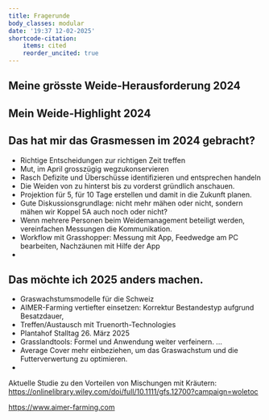 ```yaml
---
title: Fragerunde
body_classes: modular
date: '19:37 12-02-2025'
shortcode-citation:
    items: cited
    reorder_uncited: true
---
```


## Meine grösste Weide-Herausforderung 2024


## Mein Weide-Highlight 2024


## Das hat mir das Grasmessen im 2024 gebracht?
- Richtige Entscheidungen zur richtigen Zeit treffen
- Mut, im April grosszügig wegzukonservieren
- Rasch Defizite und Überschüsse identifizieren und entsprechen handeln
- Die Weiden von zu hinterst bis zu vorderst gründlich anschauen.
- Projektion für 5, für 10 Tage erstellen und damit in die Zukunft planen.
- Gute Diskussionsgrundlage: nicht mehr mähen oder nicht, sondern mähen wir Koppel 5A auch noch oder nicht?
- Wenn mehrere Personen beim Weidemanagement beteiligt werden, vereinfachen Messungen die Kommunikation.
- Workflow mit Grasshopper: Messung mit App, Feedwedge am PC bearbeiten, Nachzäunen mit Hilfe der App
- 

## Das möchte ich 2025 anders machen.
- Graswachstumsmodelle für die Schweiz
- AIMER-Farming vertiefter einsetzen: Korrektur Bestandestyp aufgrund Besatzdauer, 
- Treffen/Austausch mit Truenorth-Technologies
- Plantahof Stalltag 26. März 2025
- Grasslandtools: Formel und Anwendung weiter verfeinern. ...
- Average Cover mehr einbeziehen, um das Graswachstum und die Futterverwertung zu optimieren.
- 


Aktuelle Studie zu den Vorteilen von Mischungen mit Kräutern: https://onlinelibrary.wiley.com/doi/full/10.1111/gfs.12700?campaign=woletoc

https://www.aimer-farming.com
